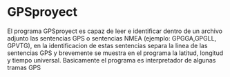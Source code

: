 # GPSproyect

El programa GPSproyect es capaz de leer e identificar dentro de un archivo adjunto las sentencias GPS o sentencias NMEA (ejemplo: GPGGA,GPGLL, GPVTG), en la identificacion de estas sentencias separa la linea de las sentencias GPS y brevemente se muestra en el programa la latitud, longitud y tiempo universal. Basicamente el programa es interpretador de algunas tramas GPS

